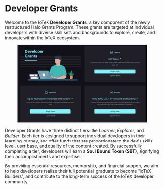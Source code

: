 # Developer Grants

Welcome to the IoTeX **Developer Grants**, a key component of the newly restructured Halo Grants Program. These grants are targeted at individual developers with diverse skill sets and backgrounds to explore, create, and innovate within the IoTeX ecosystem.

<figure><img src="../../.gitbook/assets/Screen Shot 2023-04-21 at 11.52.39 AM.png" alt=""><figcaption></figcaption></figure>

Developer Grants have three distinct tiers: the _Learner_, _Explorer_, and _Builder_. Each tier is designed to support individual developers in their learning journey, and offer funds that are proportionate to the dev's skills level, user base, and quality of the content created. By successfully completing a tier, developers will earn a **Soul Bound Token (SBT)**, signifying their accomplishments and expertise.&#x20;

By providing essential resources, mentorship, and financial support, we aim to help developers realize their full potential, graduate to become "IoTeX Builders", and contribute to the long-term success of the IoTeX developer community.
